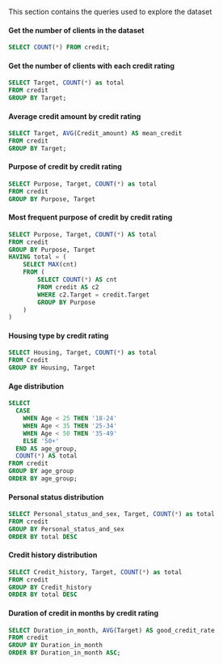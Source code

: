 This section contains the queries used to explore the dataset 


#### Get the number of clients in the dataset

```sql
SELECT COUNT(*) FROM credit;
```

#### Get the number of clients with each credit rating

```sql 
SELECT Target, COUNT(*) as total
FROM credit
GROUP BY Target;
```

#### Average credit amount by credit rating

```sql 
SELECT Target, AVG(Credit_amount) AS mean_credit
FROM credit
GROUP BY Target;
```

#### Purpose of credit by credit rating

```sql 
SELECT Purpose, Target, COUNT(*) as total
FROM credit
GROUP BY Purpose, Target
```

#### Most frequent purpose of credit by credit rating

```sql
SELECT Purpose, Target, COUNT(*) AS total
FROM credit
GROUP BY Purpose, Target
HAVING total = (
    SELECT MAX(cnt)
    FROM (
        SELECT COUNT(*) AS cnt
        FROM credit AS c2
        WHERE c2.Target = credit.Target
        GROUP BY Purpose
    )
)
```


#### Housing type by credit rating

```sql
SELECT Housing, Target, COUNT(*) as total
FROM Credit
GROUP BY Housing, Target
```

#### Age distribution 

```sql 
SELECT
  CASE
    WHEN Age < 25 THEN '18-24'
    WHEN Age < 35 THEN '25-34'
    WHEN Age < 50 THEN '35-49'
    ELSE '50+'
  END AS age_group,
  COUNT(*) AS total
FROM credit
GROUP BY age_group
ORDER BY age_group;
```

#### Personal status distribution 

```sql
SELECT Personal_status_and_sex, Target, COUNT(*) as total
FROM credit
GROUP BY Personal_status_and_sex
ORDER BY total DESC
```

#### Credit history distribution 

```sql 
SELECT Credit_history, Target, COUNT(*) as total
FROM credit
GROUP BY Credit_history
ORDER BY total DESC
```

#### Duration of credit in months by credit rating

```sql 
SELECT Duration_in_month, AVG(Target) AS good_credit_rate
FROM credit
GROUP BY Duration_in_month
ORDER BY Duration_in_month ASC;
```






















